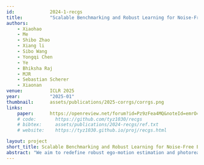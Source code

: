 ```yaml
---
id:             2024-1-recgs
title:          "Scalable Benchmarking and Robust Learning for Noise-Free Ego-Motion and 3D Reconstruction from Noisy Video"
authors:
    - Xiaohao
    - Me
    - Shibo Zhao
    - Xiang li
    - Sibo Wang
    - Yongqi Chen
    - Ye
    - Bhiksha Raj
    - MJR
    - Sebastian Scherer
    - Xiaonan
venue:          ICLR 2025
year:           "2025-01"
thumbnail:      assets/publications/2025-corrgs/corrgs.png
links:
    paper:      https://openreview.net/forum?id=Pz9zFea4MQ&noteId=emrO4yq0eR
    # code:       https://github.com/tyz1030/recgs
    # bibtex:     assets/publications/2024-recgs/ref.txt
    # website:    https://tyz1030.github.io/proj/recgs.html

layout: project
short_title: Scalable Benchmarking and Robust Learning for Noise-Free Ego-Motion and 3D Reconstruction from Noisy Video
abstract: "We aim to redefine robust ego-motion estimation and photorealistic 3D reconstruction by addressing a critical limitation: the reliance on noise-free data in existing models. While such sanitized conditions simplify evaluation, they fail to capture the unpredictable, noisy complexities of real-world environments. Dynamic motion, sensor imperfections, and synchronization perturbations lead to sharp performance declines when these models are deployed in practice, revealing an urgent need for frameworks that embrace and excel under real-world noise. To bridge this gap, we tackle three core challenges: scalable data generation, comprehensive benchmarking, and model robustness enhancement. First, we introduce a scalable noisy data synthesis pipeline that generates diverse datasets simulating complex motion, sensor imperfections, and synchronization errors. Second, we leverage this pipeline to create Robust-Ego3D, a benchmark rigorously designed to expose noise-induced performance degradation, highlighting the limitations of current learning-based methods in ego-motion accuracy and 3D reconstruction quality. Third, we propose Correspondence-guided Gaussian Splatting (CorrGS), a novel method that progressively refines an internal clean 3D representation by aligning noisy observations with rendered RGB-D frames from clean 3D map, enhancing geometric alignment and appearance restoration through visual correspondence. Extensive experiments on synthetic and real-world data demonstrate that CorrGS consistently outperforms prior state-of-the-art methods, particularly in scenarios involving rapid motion and dynamic illumination. We will release our code and benchmark to advance robust 3D vision, setting a new standard for ego-motion estimation and high-fidelity reconstruction in noisy environments."
---
```

